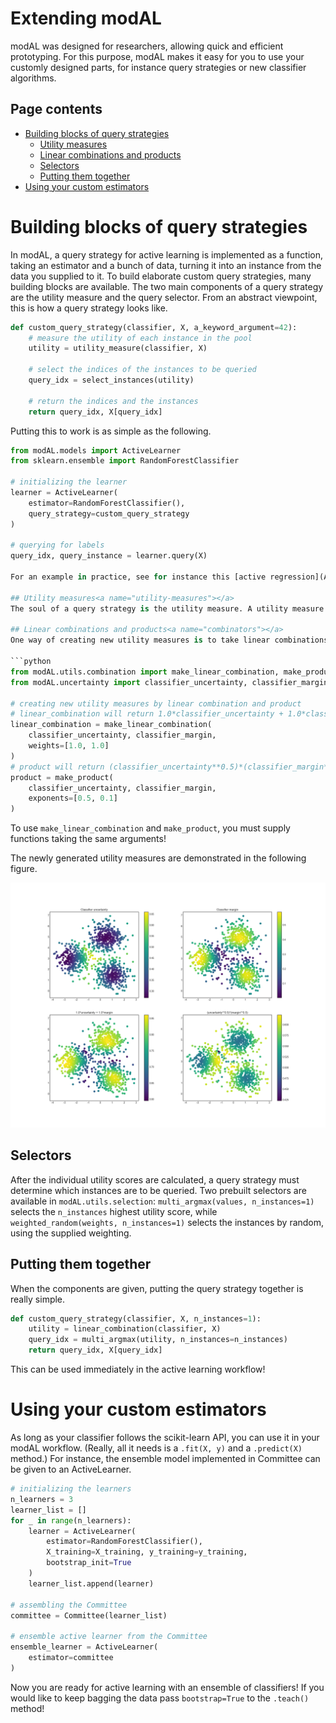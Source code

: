 # Extending modAL
modAL was designed for researchers, allowing quick and efficient prototyping. For this purpose, modAL makes it easy for you to use your customly designed parts, for instance query strategies or new classifier algorithms.

## Page contents
- [Building blocks of query strategies](#building-blocks)  
  - [Utility measures](#utility-measures)  
  - [Linear combinations and products](#combinators)  
  - [Selectors](#selectors)  
  - [Putting them together](#putting-them-together)  
- [Using your custom estimators](#custom-estimators)  

# Building blocks of query strategies<a name="building-blocks"></a>

In modAL, a query strategy for active learning is implemented as a function, taking an estimator and a bunch of data, turning it into an instance from the data you supplied to it. To build elaborate custom query strategies, many building blocks are available. The two main components of a query strategy are the utility measure and the query selector. From an abstract viewpoint, this is how a query strategy looks like.
```python
def custom_query_strategy(classifier, X, a_keyword_argument=42):
    # measure the utility of each instance in the pool
    utility = utility_measure(classifier, X)

    # select the indices of the instances to be queried
    query_idx = select_instances(utility)

    # return the indices and the instances
    return query_idx, X[query_idx]
```

Putting this to work is as simple as the following.
```python
from modAL.models import ActiveLearner
from sklearn.ensemble import RandomForestClassifier

# initializing the learner
learner = ActiveLearner(
    estimator=RandomForestClassifier(),
    query_strategy=custom_query_strategy
)

# querying for labels
query_idx, query_instance = learner.query(X)

For an example in practice, see for instance this [active regression](Active-regression). In the following, we are going to take a look how can you combine already existing or custom utility measures with each other.

## Utility measures<a name="utility-measures"></a>
The soul of a query strategy is the utility measure. A utility measure takes a pool of examples (and frequently but optionally an estimator object) and returns a one dimensional array containing the utility score for each example. For instance, ```classifier_uncertainty```, ```classifier_margin``` and ```classifier_entropy``` from ```modAL.uncertainty``` are utility measures which you can use. You can also implement your own or you can take linear combinations and products, as we shall see next.

## Linear combinations and products<a name="combinators"></a>
One way of creating new utility measures is to take linear combinations or products of already existing ones. For this, the function factories in the module ```modAL.utils.combination``` are there to help!

```python
from modAL.utils.combination import make_linear_combination, make_product
from modAL.uncertainty import classifier_uncertainty, classifier_margin

# creating new utility measures by linear combination and product
# linear_combination will return 1.0*classifier_uncertainty + 1.0*classifier_margin
linear_combination = make_linear_combination(
    classifier_uncertainty, classifier_margin,
    weights=[1.0, 1.0]
)
# product will return (classifier_uncertainty**0.5)*(classifier_margin**0.1)
product = make_product(
    classifier_uncertainty, classifier_margin,
    exponents=[0.5, 0.1]
)
```

To use ```make_linear_combination``` and ```make_product```, you must supply functions taking the same arguments!

The newly generated utility measures are demonstrated in the following figure.
<p align="center">
  <img src="img/em-combinations.png"/>
</p>

## Selectors<a name="selectors"></a>
After the individual utility scores are calculated, a query strategy must determine which instances are to be queried. Two prebuilt selectors are available in ```modAL.utils.selection```: ```multi_argmax(values, n_instances=1)``` selects the ```n_instances``` highest utility score, while ```weighted_random(weights, n_instances=1)``` selects the instances by random, using the supplied weighting.

## Putting them together<a name="putting-them-together"></a>
When the components are given, putting the query strategy together is really simple.

```python
def custom_query_strategy(classifier, X, n_instances=1):
    utility = linear_combination(classifier, X)
    query_idx = multi_argmax(utility, n_instances=n_instances)
    return query_idx, X[query_idx]
```

This can be used immediately in the active learning workflow!

# Using your custom estimators<a name="custom-estimators"></a>
As long as your classifier follows the scikit-learn API, you can use it in your modAL workflow. (Really, all it needs is a ```.fit(X, y)``` and a ```.predict(X)``` method.) For instance, the ensemble model implemented in Committee can be given to an ActiveLearner.
```python
# initializing the learners
n_learners = 3
learner_list = []
for _ in range(n_learners):
    learner = ActiveLearner(
        estimator=RandomForestClassifier(),
        X_training=X_training, y_training=y_training,
        bootstrap_init=True
    )
    learner_list.append(learner)

# assembling the Committee
committee = Committee(learner_list)

# ensemble active learner from the Committee
ensemble_learner = ActiveLearner(
    estimator=committee
)
```
Now you are ready for active learning with an ensemble of classifiers! If you would like to keep bagging the data pass ```bootstrap=True``` to the ```.teach()``` method!
